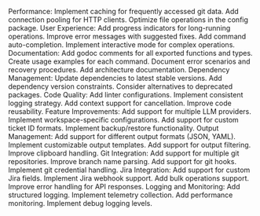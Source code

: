 Performance:
Implement caching for frequently accessed git data.
Add connection pooling for HTTP clients.
Optimize file operations in the config package.
User Experience:
Add progress indicators for long-running operations.
Improve error messages with suggested fixes.
Add command auto-completion.
Implement interactive mode for complex operations.
Documentation:
Add godoc comments for all exported functions and types.
Create usage examples for each command.
Document error scenarios and recovery procedures.
Add architecture documentation.
Dependency Management:
Update dependencies to latest stable versions.
Add dependency version constraints.
Consider alternatives to deprecated packages.
Code Quality:
Add linter configurations.
Implement consistent logging strategy.
Add context support for cancellation.
Improve code reusability.
Feature Improvements:
Add support for multiple LLM providers.
Implement workspace-specific configurations.
Add support for custom ticket ID formats.
Implement backup/restore functionality.
Output Management:
Add support for different output formats (JSON, YAML).
Implement customizable output templates.
Add support for output filtering.
Improve clipboard handling.
Git Integration:
Add support for multiple git repositories.
Improve branch name parsing.
Add support for git hooks.
Implement git credential handling.
Jira Integration:
Add support for custom Jira fields.
Implement Jira webhook support.
Add bulk operations support.
Improve error handling for API responses.
Logging and Monitoring:
Add structured logging.
Implement telemetry collection.
Add performance monitoring.
Implement debug logging levels.
